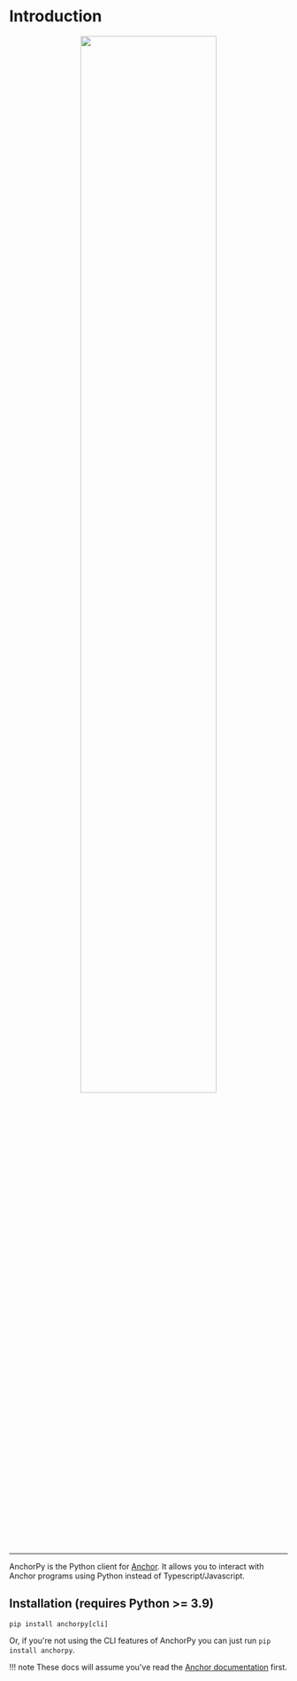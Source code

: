 # Introduction
<div align="center">
    <img src="https://raw.githubusercontent.com/kevinheavey/anchorpy/main/docs/img/logo.png" width="70%" height="70%">
</div>

---

AnchorPy is the Python client for [Anchor](https://github.com/project-serum/anchor). It allows you to interact with Anchor programs using Python instead of Typescript/Javascript.

## Installation (requires Python >= 3.9)

```shell
pip install anchorpy[cli]
```

Or, if you're not using the CLI features of AnchorPy you can just run `pip install anchorpy`.


!!! note
    These docs will assume you've read the [Anchor documentation](https://project-serum.github.io/anchor/tutorials/tutorial-0.html) first.
